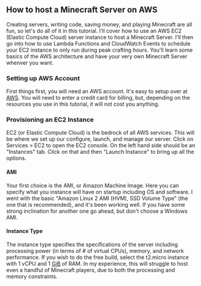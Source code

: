 
## How to host a Minecraft Server on AWS

Creating servers, writing code, saving money, and playing Minecraft are all fun, so let's do all of it in this tutorial. I'll cover how to use an AWS EC2 (Elastic Compute Cloud) server instance to host a Minecraft Server. I'll then go into how to use Lambda Functions and CloudWatch Events to schedule your EC2 instance to only run during peak crafting hours. You'll learn some basics of the AWS architecture and have your very own Minecraft Server whenver you want.

### Setting up AWS Account
First things first, you will need an AWS account. It's easy to setup over at [AWS](http://aws.com). You will need to enter a credit card for billing, but, depending on the resources you use in this tutorial, it will not cost you anything.

### Provisioning an EC2 Instance
EC2 (or Elastic Compute Cloud) is the bedrock of all AWS services. This will be where we set up our configure, launch, and manage our server. Click on Services > EC2 to open the EC2 console. On the left hand side should be an "Instances" tab. Click on that and then "Launch Instance" to bring up all the options.

#### AMI
Your first choice is the AMI, or Amazon Machine Image. Here you can specify what you instance will have on startup including OS and software. I went with the basic "Amazon Linux 2 AMI (HVM), SSD Volume Type" (the one that is recommended), and it's been working well. If you have some strong inclination for another one go ahead, but don't choose a Windows AMI.

#### Instance Type
The instance type specifies the specifications of the server including processing power (in terms of # of virtual CPUs), memory, and network performance. If you wish to do the free build, select the t2.micro instance with 1 vCPU and 1 [GiB](https://en.wikipedia.org/wiki/Gibibyte) of RAM. In my experience, this will struggle to host even a handful of Minecraft players, due to both the processing and memory constraints.

